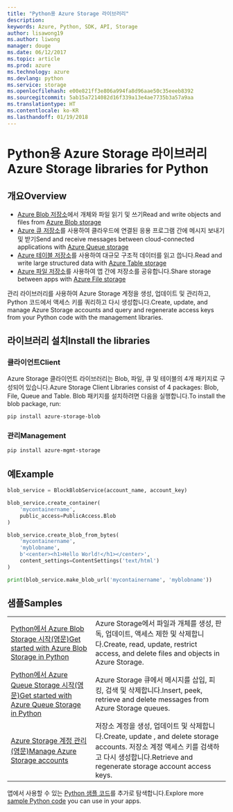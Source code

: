 ```yaml
---
title: "Python용 Azure Storage 라이브러리"
description: 
keywords: Azure, Python, SDK, API, Storage
author: lisawong19
ms.author: liwong
manager: douge
ms.date: 06/12/2017
ms.topic: article
ms.prod: azure
ms.technology: azure
ms.devlang: python
ms.service: storage
ms.openlocfilehash: e00e821ff3e806a994fa8d96aae50c35eeeb8392
ms.sourcegitcommit: 5ab15a7214082d16f339a13e4ae7735b3a57a9aa
ms.translationtype: HT
ms.contentlocale: ko-KR
ms.lasthandoff: 01/19/2018
---
```

# <a name="azure-storage-libraries-for-python"></a><span data-ttu-id="1d96a-103">Python용 Azure Storage 라이브러리</span><span class="sxs-lookup"><span data-stu-id="1d96a-103">Azure Storage libraries for Python</span></span>

## <a name="overview"></a><span data-ttu-id="1d96a-104">개요</span><span class="sxs-lookup"><span data-stu-id="1d96a-104">Overview</span></span>
- <span data-ttu-id="1d96a-105">[Azure Blob 저장소](https://docs.microsoft.com/en-us/azure/storage/storage-python-how-to-use-blob-storage)에서 개체와 파일 읽기 및 쓰기</span><span class="sxs-lookup"><span data-stu-id="1d96a-105">Read and write objects and files from [Azure Blob storage](https://docs.microsoft.com/en-us/azure/storage/storage-python-how-to-use-blob-storage)</span></span>
- <span data-ttu-id="1d96a-106">[Azure 큐 저장소](https://docs.microsoft.com/azure/storage/storage-python-how-to-use-queue-storage)를 사용하여 클라우드에 연결된 응용 프로그램 간에 메시지 보내기 및 받기</span><span class="sxs-lookup"><span data-stu-id="1d96a-106">Send and receive messages between cloud-connected applications with [Azure Queue storage](https://docs.microsoft.com/azure/storage/storage-python-how-to-use-queue-storage)</span></span>
- <span data-ttu-id="1d96a-107">[Azure 테이블 저장소](https://docs.microsoft.com/azure/storage/storage-python-how-to-use-table-storage)를 사용하여 대규모 구조적 데이터를 읽고 씁니다.</span><span class="sxs-lookup"><span data-stu-id="1d96a-107">Read and write large structured data with [Azure Table storage](https://docs.microsoft.com/azure/storage/storage-python-how-to-use-table-storage)</span></span> 
- <span data-ttu-id="1d96a-108">[Azure 파일 저장소](https://docs.microsoft.com/azure/storage/storage-python-how-to-use-file-storage)를 사용하여 앱 간에 저장소를 공유합니다.</span><span class="sxs-lookup"><span data-stu-id="1d96a-108">Share storage between apps with [Azure File storage](https://docs.microsoft.com/azure/storage/storage-python-how-to-use-file-storage)</span></span>

<span data-ttu-id="1d96a-109">관리 라이브러리를 사용하여 Azure Storage 계정을 생성, 업데이트 및 관리하고, Python 코드에서 액세스 키를 쿼리하고 다시 생성합니다.</span><span class="sxs-lookup"><span data-stu-id="1d96a-109">Create, update, and manage Azure Storage accounts and query and regenerate access keys from your Python code with the management libraries.</span></span>

## <a name="install-the-libraries"></a><span data-ttu-id="1d96a-110">라이브러리 설치</span><span class="sxs-lookup"><span data-stu-id="1d96a-110">Install the libraries</span></span>

### <a name="client"></a><span data-ttu-id="1d96a-111">클라이언트</span><span class="sxs-lookup"><span data-stu-id="1d96a-111">Client</span></span>

<span data-ttu-id="1d96a-112">Azure Storage 클라이언트 라이브러리는 Blob, 파일, 큐 및 테이블의 4개 패키지로 구성되어 있습니다.</span><span class="sxs-lookup"><span data-stu-id="1d96a-112">Azure Storage Client Libraries consist of 4 packages: Blob, File, Queue and Table.</span></span> <span data-ttu-id="1d96a-113">Blob 패키지를 설치하려면 다음을 실행합니다.</span><span class="sxs-lookup"><span data-stu-id="1d96a-113">To install the blob package, run:</span></span>

```bash
pip install azure-storage-blob
```

### <a name="management"></a><span data-ttu-id="1d96a-114">관리</span><span class="sxs-lookup"><span data-stu-id="1d96a-114">Management</span></span>

```bash
pip install azure-mgmt-storage
```

## <a name="example"></a><span data-ttu-id="1d96a-115">예</span><span class="sxs-lookup"><span data-stu-id="1d96a-115">Example</span></span>
```python
blob_service = BlockBlobService(account_name, account_key)

blob_service.create_container(
    'mycontainername',
    public_access=PublicAccess.Blob
)

blob_service.create_blob_from_bytes(
    'mycontainername',
    'myblobname',
    b'<center><h1>Hello World!</h1></center>',
    content_settings=ContentSettings('text/html')
)

print(blob_service.make_blob_url('mycontainername', 'myblobname'))
```

## <a name="samples"></a><span data-ttu-id="1d96a-116">샘플</span><span class="sxs-lookup"><span data-stu-id="1d96a-116">Samples</span></span>

| | |
|--|--|
| [<span data-ttu-id="1d96a-117">Python에서 Azure Blob Storage 시작(영문)</span><span class="sxs-lookup"><span data-stu-id="1d96a-117">Get started with Azure Blob Storage in Python</span></span>](https://docs.microsoft.com/en-us/azure/storage/blobs/storage-python-how-to-use-blob-storage) | <span data-ttu-id="1d96a-118">Azure Storage에서 파일과 개체를 생성, 판독, 업데이트, 액세스 제한 및 삭제합니다.</span><span class="sxs-lookup"><span data-stu-id="1d96a-118">Create, read, update, restrict access, and delete files and objects in Azure Storage.</span></span> |
| [<span data-ttu-id="1d96a-119">Python에서 Azure Queue Storage 시작(영문)</span><span class="sxs-lookup"><span data-stu-id="1d96a-119">Get started with Azure Queue Storage in Python</span></span>](https://docs.microsoft.com/en-us/azure/storage/queues/storage-python-how-to-use-queue-storage) | <span data-ttu-id="1d96a-120">Azure Storage 큐에서 메시지를 삽입, 피킹, 검색 및 삭제합니다.</span><span class="sxs-lookup"><span data-stu-id="1d96a-120">Insert, peek, retrieve and delete messages from Azure Storage queues.</span></span> | 
| [<span data-ttu-id="1d96a-121">Azure Storage 계정 관리(영문)</span><span class="sxs-lookup"><span data-stu-id="1d96a-121">Manage Azure Storage accounts</span></span>](https://azure.microsoft.com/resources/samples/storage-python-manage) | <span data-ttu-id="1d96a-122">저장소 계정을 생성, 업데이트 및 삭제합니다.</span><span class="sxs-lookup"><span data-stu-id="1d96a-122">Create, update , and delete storage accounts.</span></span> <span data-ttu-id="1d96a-123">저장소 계정 액세스 키를 검색하고 다시 생성합니다.</span><span class="sxs-lookup"><span data-stu-id="1d96a-123">Retrieve and regenerate storage account access keys.</span></span>

<span data-ttu-id="1d96a-124">앱에서 사용할 수 있는 [Python 샘플 코드](https://azure.microsoft.com/resources/samples/?platform=python)를 추가로 탐색합니다.</span><span class="sxs-lookup"><span data-stu-id="1d96a-124">Explore more [sample Python code](https://azure.microsoft.com/resources/samples/?platform=python) you can use in your apps.</span></span>
